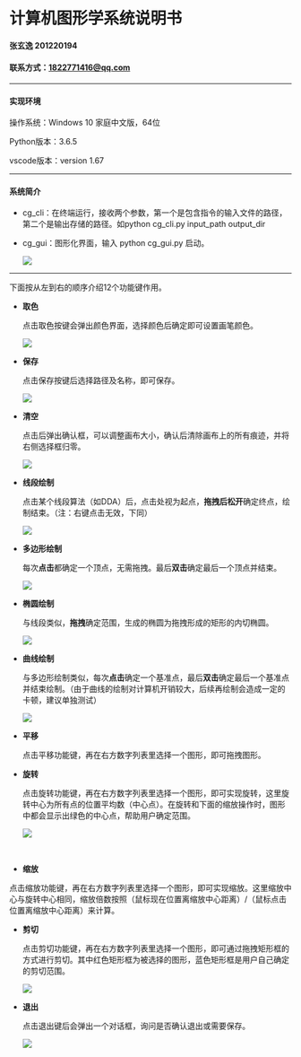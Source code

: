 # 计算机图形学系统说明书

#### 张玄逸 201220194

#### 联系方式：1822771416@qq.com

---

#### 实现环境

操作系统：Windows 10 家庭中文版，64位

Python版本：3.6.5

vscode版本：version 1.67

---

#### 系统简介

- cg_cli：在终端运行，接收两个参数，第一个是包含指令的输入文件的路径，第二个是输出存储的路径。如python cg_cli.py input_path output_dir

- cg_gui：图形化界面，输入 python cg_gui.py 启动。

  ![](img/12.png)

---

下面按从左到右的顺序介绍12个功能键作用。

- **取色**

  点击取色按键会弹出颜色界面，选择颜色后确定即可设置画笔颜色。

  ![](img/18.png)

  

- **保存**

  点击保存按键后选择路径及名称，即可保存。

  ![](img/19.png)

  

- **清空**

  点击后弹出确认框，可以调整画布大小，确认后清除画布上的所有痕迹，并将右侧选择框归零。

  ![](img/20.png)

- **线段绘制**

  点击某个线段算法（如DDA）后，点击处视为起点，**拖拽后松开**确定终点，绘制结束。（注：右键点击无效，下同）

  ![](img/13.png)

  

- **多边形绘制**

  每次**点击**都确定一个顶点，无需拖拽。最后**双击**确定最后一个顶点并结束。

  ![](img/14.png)

  

- **椭圆绘制**

  与线段类似，**拖拽**确定范围，生成的椭圆为拖拽形成的矩形的内切椭圆。

  ![](img/15.png)



- **曲线绘制**

  与多边形绘制类似，每次**点击**确定一个基准点，最后**双击**确定最后一个基准点并结束绘制。（由于曲线的绘制对计算机开销较大，后续再绘制会造成一定的卡顿，建议单独测试）

  ![](img/16.png)



- **平移**

  点击平移功能键，再在右方数字列表里选择一个图形，即可拖拽图形。

- **旋转**

  点击旋转功能键，再在右方数字列表里选择一个图形，即可实现旋转，这里旋转中心为所有点的位置平均数（中心点）。在旋转和下面的缩放操作时，图形中都会显示出绿色的中心点，帮助用户确定范围。

  ![](img/21.png)

​		

- **缩放**

​		点击缩放功能键，再在右方数字列表里选择一个图形，即可实现缩放。这里缩放中心与旋转中心相同，缩放倍数按照（鼠标现在位置离缩放中心距离）/（鼠标点击位置离缩放中心距离）来计算。

- **剪切**

  点击剪切功能键，再在右方数字列表里选择一个图形，即可通过拖拽矩形框的方式进行剪切。其中红色矩形框为被选择的图形，蓝色矩形框是用户自己确定的剪切范围。

  ![](img/17.png)



- **退出**

  点击退出键后会弹出一个对话框，询问是否确认退出或需要保存。

  ![](img/22.png)








